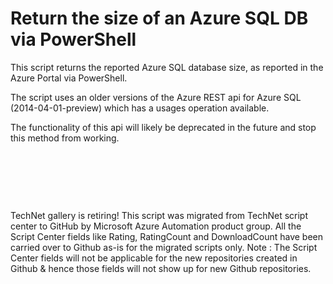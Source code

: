 ﻿Return the size of an Azure SQL DB via PowerShell
=================================================

            

This script returns the reported Azure SQL database size, as reported in the Azure Portal via PowerShell.


The script uses an older versions of the Azure REST api for Azure SQL (2014-04-01-preview) which has a usages operation available.


The functionality of this api will likely be deprecated in the future and stop this method from working.


 


 

 

        
    
TechNet gallery is retiring! This script was migrated from TechNet script center to GitHub by Microsoft Azure Automation product group. All the Script Center fields like Rating, RatingCount and DownloadCount have been carried over to Github as-is for the migrated scripts only. Note : The Script Center fields will not be applicable for the new repositories created in Github & hence those fields will not show up for new Github repositories.

